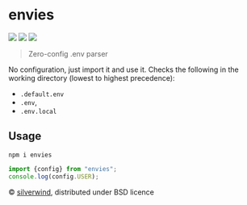 # envies
[![](https://img.shields.io/npm/v/envies.svg?style=flat)](https://www.npmjs.org/package/envies) [![](https://img.shields.io/npm/dm/envies.svg)](https://www.npmjs.org/package/envies) [![](https://packagephobia.com/badge?p=envies)](https://packagephobia.com/result?p=envies)

> Zero-config .env parser

No configuration, just import it and use it. Checks the following in the working directory (lowest to highest precedence):

- `.default.env`
- `.env`,
- `.env.local`

## Usage
```console
npm i envies
```
```js
import {config} from "envies";
console.log(config.USER);
```

© [silverwind](https://github.com/silverwind), distributed under BSD licence
